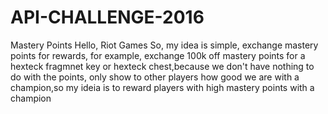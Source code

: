 # API-CHALLENGE-2016
Mastery Points
Hello, Riot Games
So, my idea is simple, exchange mastery points for rewards, for example, exchange 100k off mastery points for a hexteck fragmnet key or hexteck chest,because we don't have nothing to do with the points, only show to other players how good we are with a champion,so my ideia is to reward players with high mastery points with a champion
